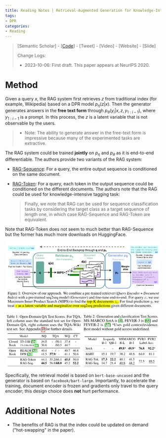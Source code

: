 ```yaml
---
title: Reading Notes | Retrieval-Augmented Generation for Knowledge-Intensive NLP Tasks
tags: 
- DPR
categories:
- Reading
---
```


> [Semantic Scholar] - [[Code](https://github.com/huggingface/transformers/tree/main/examples/research_projects/rag)] - [Tweet] - [Video] - [Website] - [Slide] 
>
> Change Logs:
>
> - 2023-10-06: First draft. This paper appears at NeurIPS 2020.

# Method

Given a query $x$, the RAG system first retrieves $z$ from traditional index (for example, Wikipedia) based on a DPR model $p _ \eta(z \vert x)$. Then the generator generates answers in the **free text form** through $p _ \theta (y _i \vert x, z, y _ {1:i-1})$, where $y _ {1:i-1}$ is a prompt. In this process, the $z$ is a latent variable that is not observable by the users.

> - Note: The ability to generate answer in the free-text form is impressive because many of the experimented tasks are extractive.

The RAG system could be trained **jointly** on $p _ \eta$ and $p _ \theta$ as it is end-to-end differentiable. The authors provide two variants of the RAG system:

- [RAG-Sequence](https://huggingface.co/facebook/rag-sequence-nq): For a query, the entire output sequence is conditioned on the same document.

- [RAG-Token](facebook/rag-token-nq): For a query, each token in the output sequence could be conditioned on the different documents.  The authors note that the RAG could be used for knowledge-intensive tagging task:

    > Finally, we note that RAG can be used for sequence classification tasks by considering the target class as a target sequence of length one, in which case RAG-Sequence and RAG-Token are equivalent.

Note that RAG-Token does not seem to much better than RAG-Sequence but the former has much more downloads on HuggingFace.

![image-20231006115200175](https://raw.githubusercontent.com/guanqun-yang/remote-images/master/2023/10/upgit_20231006_1696607520.png)

![image-20231006122719279](https://raw.githubusercontent.com/guanqun-yang/remote-images/master/2023/10/upgit_20231006_1696609639.png)

Specifically, the retrieval model is based on `bert-base-uncased` and the generator is based on `facebook/bart-large`. Importantly, to accelerate the training, document encoder is frozen and gradients only travel to the query encoder; this design choice does **not** hurt performance.

# Additional Notes

- The benefits of RAG is that the index could be updated on demand ("hot-swapping" in the paper).